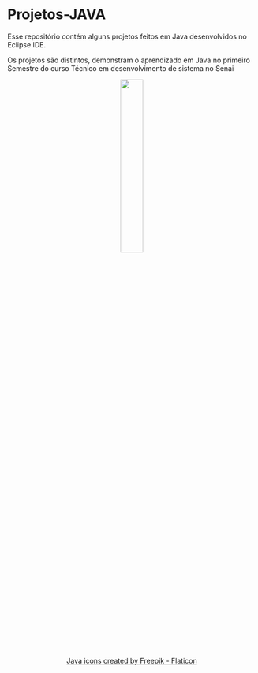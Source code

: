 # Projetos-JAVA
Esse repositório contém alguns projetos feitos em Java desenvolvidos no Eclipse IDE.

Os projetos são distintos, demonstram o aprendizado em Java no primeiro Semestre do curso Técnico em desenvolvimento de sistema no Senai
<p align="center">
<a href="https://www.flaticon.com/free-icons/java" title="java icons">
  <img src="https://user-images.githubusercontent.com/100448388/225949438-9b689dc1-5bb4-4c3f-8031-b7357672edcb.png" width="30%">
  <br>
  Java icons created by Freepik - Flaticon
</a>
  
</p>
